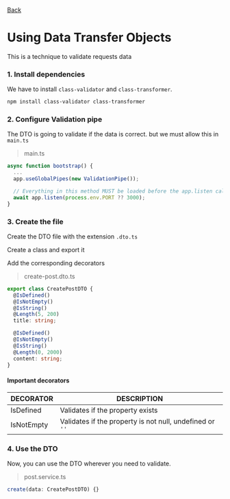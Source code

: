[Back](../NestJS.md)

# Using Data Transfer Objects
This is a technique to validate requests data

### 1. Install dependencies

We have to install `class-validator` and `class-transformer`.

```bash
npm install class-validator class-transformer
```

### 2. Configure Validation pipe
The DTO is going to validate if the data is correct. but we must allow this in `main.ts`

> main.ts
```typescript
async function bootstrap() {
  ...
  app.useGlobalPipes(new ValidationPipe());

  // Everything in this method MUST be loaded before the app.listen call
  await app.listen(process.env.PORT ?? 3000);
}
```

### 3. Create the file
Create the DTO file with the extension `.dto.ts`

Create a class and export it

Add the corresponding decorators

> create-post.dto.ts
```typescript
export class CreatePostDTO {
  @IsDefined()
  @IsNotEmpty()
  @IsString()
  @Length(5, 200)
  title: string;

  @IsDefined()
  @IsNotEmpty()
  @IsString()
  @Length(0, 2000)
  content: string;
}
```

#### Important decorators
|DECORATOR|DESCRIPTION|
|-|-|
|IsDefined|Validates if the property exists|
|IsNotEmpty|Validates if the property is not null, undefined or `''`|

### 4. Use the DTO

Now, you can use the DTO wherever you need to validate.

> post.service.ts
```typescript
create(data: CreatePostDTO) {}
```
